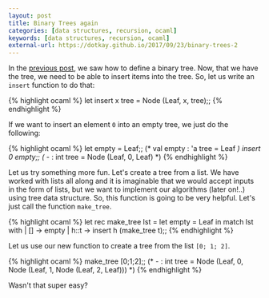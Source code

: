 ```yaml
---
layout: post
title: Binary Trees again
categories: [data structures, recursion, ocaml]
keywords: [data structures, recursion, ocaml]
external-url: https://dotkay.github.io/2017/09/23/binary-trees-2
---
```


In the [previous post](https://dotkay.github.io/2017/09/22/binary-trees), we saw how to define a binary tree. Now, that we have the tree, we need to be able to insert items into the tree. So, let us write an `insert` function to do that:

{% highlight ocaml %}
let insert x tree = Node (Leaf, x, tree);;
{% endhighlight %}

If we want to insert an element `0` into an empty tree, we just do the following:

{% highlight ocaml %}
let empty = Leaf;;
(* val empty : 'a tree = Leaf *)
insert 0 empty;;
(* - : int tree = Node (Leaf, 0, Leaf) *)
{% endhighlight %}

Let us try something more fun. Let's create a tree from a list. We have worked with lists all along and it is imaginable that we would accept inputs in the form of lists, but we want to implement our algorithms (later on!..) using tree data structure. So, this function is going to be very helpful. Let's just call the function `make_tree`.

{% highlight ocaml %}
let rec make_tree lst =
  let empty = Leaf in
  match lst with
  | [] -> empty
  | h::t -> insert h (make_tree t);;
{% endhighlight %}

Let us use our new function to create a tree from the list `[0; 1; 2]`.

{% highlight ocaml %}
make_tree [0;1;2];;
(* - : int tree = Node (Leaf, 0, Node (Leaf, 1, Node (Leaf, 2, Leaf))) *)
{% endhighlight %}

Wasn't that super easy?
